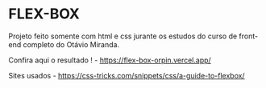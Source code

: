 
# FLEX-BOX

Projeto feito somente com html e css jurante os estudos do curso de front-end completo do Otávio Miranda.

Confira aqui o resultado ! - 
https://flex-box-orpin.vercel.app/

Sites usados - https://css-tricks.com/snippets/css/a-guide-to-flexbox/


